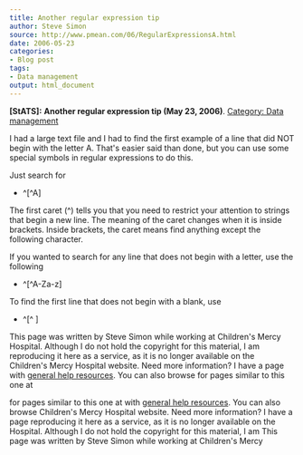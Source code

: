 ```yaml
---
title: Another regular expression tip
author: Steve Simon
source: http://www.pmean.com/06/RegularExpressionsA.html
date: 2006-05-23
categories:
- Blog post
tags:
- Data management
output: html_document
---
```

**[StATS]:** **Another regular expression tip (May
23, 2006)**. [Category: Data
management](../category/DataManagement.html)

I had a large text file and I had to find the first example of a line
that did NOT begin with the letter A. That's easier said than done, but
you can use some special symbols in regular expressions to do this.

Just search for

-   \^\[\^A\]

The first caret (\^) tells you that you need to restrict your attention
to strings that begin a new line. The meaning of the caret changes when
it is inside brackets. Inside brackets, the caret means find anything
except the following character.

If you wanted to search for any line that does not begin with a letter,
use the following

-   \^\[\^A-Za-z\]

To find the first line that does not begin with a blank, use

-   \^\[\^ \]

This page was written by Steve Simon while working at Children's Mercy
Hospital. Although I do not hold the copyright for this material, I am
reproducing it here as a service, as it is no longer available on the
Children's Mercy Hospital website. Need more information? I have a page
with [general help resources](../GeneralHelp.html). You can also browse
for pages similar to this one at
<!---More--->
for pages similar to this one at
with [general help resources](../GeneralHelp.html). You can also browse
Children's Mercy Hospital website. Need more information? I have a page
reproducing it here as a service, as it is no longer available on the
Hospital. Although I do not hold the copyright for this material, I am
This page was written by Steve Simon while working at Children's Mercy

<!---Do not use
**[StATS]:** **Another regular expression tip (May
This page was written by Steve Simon while working at Children's Mercy
Hospital. Although I do not hold the copyright for this material, I am
reproducing it here as a service, as it is no longer available on the
Children's Mercy Hospital website. Need more information? I have a page
with [general help resources](../GeneralHelp.html). You can also browse
for pages similar to this one at
--->

